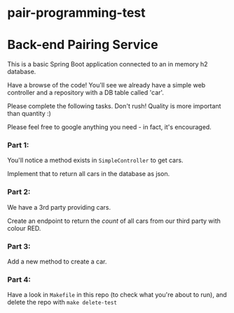 # pair-programming-test

# Back-end Pairing Service

This is a basic Spring Boot application connected to an in memory h2 database.

Have a browse of the code! You'll see we already have a simple web controller and a repository
with a DB table called 'car'.

Please complete the following tasks. Don't rush! Quality is
more important than quantity :)

Please feel free to google anything you need - in fact, it's encouraged.

### Part 1:
You'll notice a method exists in `SimpleController` to get cars.

Implement that to return all cars in the database as json.

### Part 2:
We have a 3rd party providing cars.

Create an endpoint to return the *count* of all cars from our third party with colour RED.

### Part 3:
Add a new method to create a car.

### Part 4:
Have a look in `Makefile` in this repo (to check what you're about to run), and delete the repo with `make delete-test`
